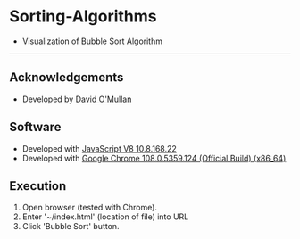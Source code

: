 # Sorting-Algorithms
- Visualization of Bubble Sort Algorithm

---

## Acknowledgements
- Developed by [David O'Mullan](https://github.com/davidomullan)


## Software
- Developed with [JavaScript V8 10.8.168.22](https://v8.dev)
- Developed with [Google Chrome 108.0.5359.124 (Official Build) (x86_64)](https://chromereleases.googleblog.com/2022/12/stable-channel-update-for-desktop_13.html)

## Execution
1. Open browser (tested with Chrome).
2. Enter '~/index.html' (location of file) into URL
3. Click 'Bubble Sort' button.